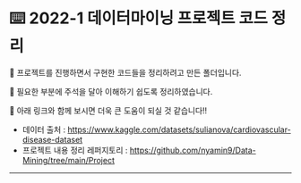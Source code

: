 # ⌨️ 2022-1 데이터마이닝 프로젝트 코드 정리  

📌 프로젝트를 진행하면서 구현한 코드들을 정리하려고 만든 폴더입니다.  

📌 필요한 부분에 주석을 달아 이해하기 쉽도록 정리하였습니다.  

📌 아래 링크와 함께 보시면 더욱 큰 도움이 되실 것 같습니다!!  
  - 데이터 출처 : https://www.kaggle.com/datasets/sulianova/cardiovascular-disease-dataset  
  - 프로젝트 내용 정리 레퍼지토리 : https://github.com/nyamin9/Data-Mining/tree/main/Project  
   
***
